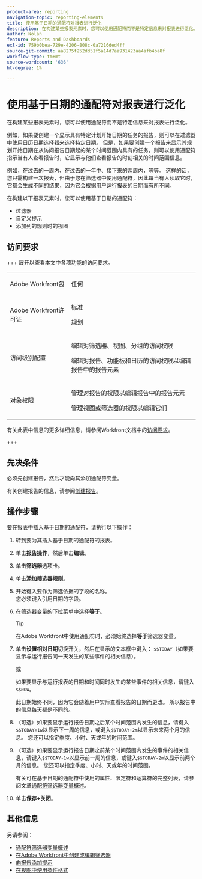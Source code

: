 ```yaml
---
product-area: reporting
navigation-topic: reporting-elements
title: 使用基于日期的通配符对报表进行泛化
description: 在构建某些报表元素时，您可以使用通配符而不是特定信息来对报表进行泛化。
author: Nolan
feature: Reports and Dashboards
exl-id: 759b0bea-729e-4206-808c-0a7216ded4ff
source-git-commit: aa8275f252dd51f5a14d7aa931423aa4afb4ba8f
workflow-type: tm+mt
source-wordcount: '636'
ht-degree: 1%

---
```


# 使用基于日期的通配符对报表进行泛化

<!-- Audited: 11/2024 -->

在构建某些报表元素时，您可以使用通配符而不是特定信息来对报表进行泛化。

例如，如果要创建一个显示具有特定计划开始日期的任务的报告，则可以在过滤器中使用日历日期选择器来选择特定日期。 但是，如果要创建一个报告来显示其规划开始日期在从访问报告日期起的某个时间范围内具有的任务，则可以使用通配符指示当有人查看报告时，它显示与他们查看报告的时刻相关的时间范围信息。

例如，在过去的一周内、在过去的一年中、接下来的两周内，等等。 这样的话，您只需构建一次报表，但由于您在筛选器中使用通配符，因此每当有人读取它时，它都会生成不同的结果，因为它会根据用户运行报表的日期而有所不同。

在构建以下报表元素时，您可以使用基于日期的通配符：

* 过滤器
* 自定义提示
* 添加列的规则时的视图

## 访问要求

+++ 展开以查看本文中各项功能的访问要求。 

<table style="table-layout:auto"> 
 <col> 
 <col> 
 <tbody> 
  <tr> 
   <td role="rowheader">Adobe Workfront包</td> 
   <td> <p>任何</p> </td> 
  </tr> 
  <tr> 
   <td role="rowheader">Adobe Workfront许可证</strong></td> 
   <td> 
    <p>标准</p>
    <p>规划</p>
   </td>
  </tr> 
  <tr> 
   <td role="rowheader">访问级别配置</td> 
   <td> <p>编辑对筛选器、视图、分组的访问权限</p> <p>编辑对报告、功能板和日历的访问权限以编辑报告中的报告元素</p>
   </td> 
  </tr> 
  <tr> 
   <td role="rowheader">对象权限</td> 
    <td> <p>管理对报告的权限以编辑报告中的报告元素</p> <p>管理视图或筛选器的权限以编辑它们</p></td> 
   </td> 
  </tr> 
 </tbody> 
</table>

有关此表中信息的更多详细信息，请参阅Workfront文档中的[访问要求](/help/quicksilver/administration-and-setup/add-users/access-levels-and-object-permissions/access-level-requirements-in-documentation.md)。

+++

## 先决条件

必须先创建报告，然后才能向其添加通配符变量。

有关创建报告的信息，请参阅[创建报告](../../../reports-and-dashboards/reports/creating-and-managing-reports/create-report.md)。

## 操作步骤

要在报表中插入基于日期的通配符，请执行以下操作：

1. 转到要为其插入基于日期的通配符的报表。
1. 单击&#x200B;**报告操作**，然后单击&#x200B;**编辑**。
1. 单击&#x200B;**筛选器**&#x200B;选项卡。
1. 单击&#x200B;**添加筛选器规则**。
1. 开始键入要作为筛选依据的字段的名称。\
   您必须键入引用日期的字段。
1. 在筛选器变量的下拉菜单中选择&#x200B;**等于**。

   >[!TIP]
   >
   >在Adobe Workfront中使用通配符时，必须始终选择&#x200B;**等于**&#x200B;筛选器变量。

1. 单击&#x200B;**设置相对日期**&#x200B;切换开关，然后在显示的文本框中键入： `$$TODAY`（如果要显示与运行报告同一天发生的某些事件的相关信息）。

   或

   如果要显示与运行报表的日期和时间同时发生的某些事件的相关信息，请键入`$$NOW`。

   此日期始终不同，因为它会随着用户实际查看报告的日期而更改。 所以报告中的信息每天都是不同的。

1. （可选）如果要显示运行报告日期之后某个时间范围内发生的信息，请键入`$$TODAY+1w`以显示下一周的信息，或键入`$$TODAY+2m`以显示未来两个月的信息。 您还可以指定季度、小时、天或年的时间范围。
1. （可选）如果要显示运行报告日期之前某个时间范围内发生的事件的相关信息，请键入`$$TODAY-1w`以显示前一周的信息，或键入`$$TODAY-2m`以显示前两个月的信息。 您还可以指定季度、小时、天或年的时间范围。

   有关可在基于日期的通配符中使用的属性、限定符和运算符的完整列表，请参阅文章[通配符筛选器变量概述](../../../reports-and-dashboards/reports/reporting-elements/understand-wildcard-filter-variables.md)。

1. 单击&#x200B;**保存+关闭**。

## 其他信息

另请参阅：

<!--outdated: * [Basic Report Creation Program](https://one.workfront.com/s/basic-report-creation-program) -->
* [通配符筛选器变量概述](../../../reports-and-dashboards/reports/reporting-elements/understand-wildcard-filter-variables.md)
* [在Adobe Workfront中创建或编辑筛选器](../../../reports-and-dashboards/reports/reporting-elements/create-filters.md)
* [向报告添加提示](../../../reports-and-dashboards/reports/creating-and-managing-reports/add-prompt-report.md)
* [在视图中使用条件格式](../../../reports-and-dashboards/reports/reporting-elements/use-conditional-formatting-views.md)
